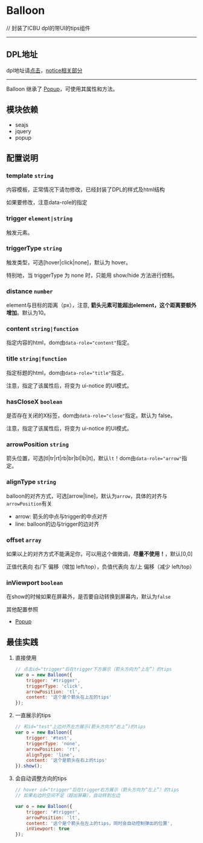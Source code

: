 # Balloon

// 封装了ICBU dpl的带UI的tips组件

---

## DPL地址

dpl地址请[点击](http://dpl.aliui.com/?cat=12)，[notice相关部分](http://dpl.aliui.com/?p=1347)

---

Balloon 继承了 [Popup](http://docs.alif2e.com/arale/popup/)，可使用其属性和方法。


## 模块依赖

 - seajs
 - jquery
 - popup

## 配置说明

### template `string`

内容模板，正常情况下请勿修改，已经封装了DPL的样式及html结构

如果要修改，注意data-role的指定

### trigger `element|string`

触发元素。

### triggerType `string`

触发类型，可选[hover|click|none]，默认为 hover。
	
特别地，当 triggerType 为 none 时，只能用 show/hide 方法进行控制。

### distance `number`

element与目标的距离（px），注意, __箭头元素可能超出element，这个距离要额外增加__。默认为10。

### content `string|function`

指定内容的html，dom由`data-role="content"`指定。

### title `string|function`

指定标题的html，dom由`data-role="title"`指定。
	
注意，指定了该属性后，将变为 ui-notice 的UI模式。

### hasCloseX `boolean`

是否存在关闭的X标签，dom由`data-role="close"`指定。默认为 false。
	
注意，指定了该属性后，将变为 ui-notice 的UI模式。

### arrowPosition `string`

箭头位置，可选[tl|tr|rt|rb|br|bl|lb|lt]，默认`lt`！dom由`data-role="arrow"`指定。

### alignType `string`

balloon的对齐方式，可选[arrow|line]，默认为`arrow`，具体的对齐与`arrowPosition`有关
	
- arrow: 箭头的中点与trigger的中点对齐
- line: balloon的边与trigger的边对齐

### offset `array`

如果以上的对齐方式不能满足你，可以用这个做微调，__尽量不使用！__，默认[0,0]
	
正值代表向 右/下 偏移（增加 left/top），负值代表向 左/上 偏移（减少 left/top）

### inViewport `boolean`

在show的时候如果在屏幕外，是否要自动转换到屏幕内，默认为`false`


其他配置参照

- [Popup](http://docs.alif2e.com/arale/popup/)


## 最佳实践

1. 直接使用

	```js
	// 点击id="trigger"后在trigger下方展示（箭头方向为“上左”）的tips
	var o = new Balloon({
		trigger: '#trigger',
		triggerType: 'click',
		arrowPosition: 'tl',
		content: '这个是个箭头在上左的tips'
	});
	```
	
2. 一直展示的tips

	```js
	// 和id="test"上边对齐左方展示(箭头方向为“右上”)的tips
	var o = new Balloon({
		trigger: '#test',
		triggerType: 'none',
		arrowPosition: 'rt',
		alignType: 'line',
		content: '这个是箭头在右上的tips'
	}).show();
	```
	
3. 会自动调整方向的tips

	```js
	// hover id="trigger"后在trigger右方展示（箭头方向为“左上”）的tips
	// 如果右边的空间不足（超出屏幕），自动转到左边
	
	var o = new Balloon({
		trigger: '#trigger',
		arrowPosition: 'lt',
		content: '这个是个箭头在左上的tips，同时会自动控制弹出的位置',
		inViewport: true
	});
	```